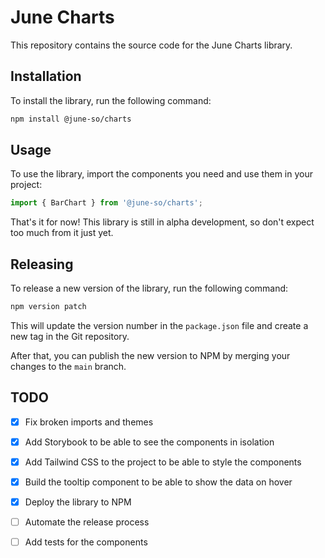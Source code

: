 # June Charts

This repository contains the source code for the June Charts library.

## Installation

To install the library, run the following command:

```bash
npm install @june-so/charts
```

## Usage

To use the library, import the components you need and use them in your project:

```javascript
import { BarChart } from '@june-so/charts';
```

That's it for now! This library is still in alpha development, so don't expect too much from it just yet.

## Releasing

To release a new version of the library, run the following command:

```bash
npm version patch
```

This will update the version number in the `package.json` file and create a new tag in the Git repository.

After that, you can publish the new version to NPM by merging your changes to the `main` branch.

## TODO

- [x] Fix broken imports and themes
- [x] Add Storybook to be able to see the components in isolation
- [x] Add Tailwind CSS to the project to be able to style the components
- [x] Build the tooltip component to be able to show the data on hover
- [x] Deploy the library to NPM
- [ ] Automate the release process
- [ ] Add tests for the components



